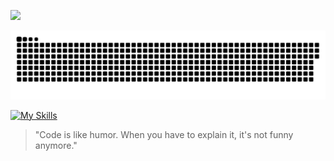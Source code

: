 [![](https://count.getloli.com/get/@:mininxd?theme=gelbooru-h)](https://github.com/zyanmd/)

[![snake](https://github.com/rezonated/rezonated/blob/main/github-contribution-grid-snake.svg)](https://github.com/zyanmd/)

[![My Skills](https://skillicons.dev/icons?i=html,css,js,git,cloudflare,nodejs,vercel)](https://github.com/zyanmd/)

> "Code is like humor. When you have to explain it, it's not funny anymore."
